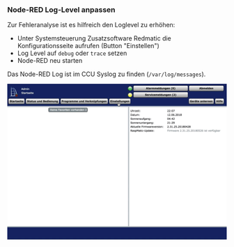 ### Node-RED Log-Level anpassen

Zur Fehleranalyse ist es hilfreich den Loglevel zu erhöhen:

* Unter Systemsteuerung Zusatzsoftware Redmatic die Konfigurationsseite aufrufen (Button "Einstellen")
* Log Level auf `debug` oder `trace` setzen
* Node-RED neu starten

Das Node-RED Log ist im CCU Syslog zu finden (`/var/log/messages`).


![](images/loglevel.mov.gif)
